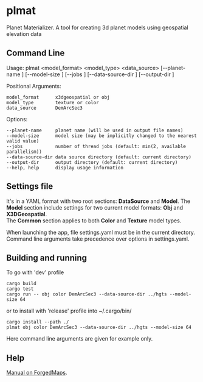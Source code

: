 # plmat
Planet Materializer. A tool for creating 3d planet models using geospatial elevation data

## Command Line
Usage: plmat <model_format> <model_type> <data_source> [--planet-name <planet-name>] [--model-size <model-size>] [--jobs <jobs>] [--data-source-dir <data-source-dir>] [--output-dir <output-dir>]

Positional Arguments:

    model_format      x3dgeospatial or obj  
    model_type        texture or color  
    data_source       DemArcSec3  

Options:

    --planet-name     planet name (will be used in output file names)  
    --model-size      model size (may be implicitly changed to the nearest valid value)  
    --jobs            number of thread jobs (default: min(2, available parallelism))  
    --data-source-dir data source directory (default: current directory)  
    --output-dir      output directory (default: current directory)  
    --help, help      display usage information

## Settings file
It's in a YAML format with two root sections: **DataSource** and **Model**.
The **Model** section include settings for two current model formats: **Obj** and **X3DGeospatial**.  
The **Common** section applies to both **Color** and **Texture** model types.

When launching the app, file settings.yaml must be in the current directory. Command line arguments take precedence over options in settings.yaml.

## Building and running

To go with 'dev' profile

    cargo build
    cargo test
    cargo run -- obj color DemArcSec3 --data-source-dir ../hgts --model-size 64

or to install with 'release' profile into ~/.cargo/bin/

    cargo install --path ./
    plmat obj color DemArcSec3 --data-source-dir ../hgts --model-size 64

Here command line arguments are given for example only. 

## Help

[Manual on ForgedMaps](https://forgedmaps.com/planet-materializer-manual).


